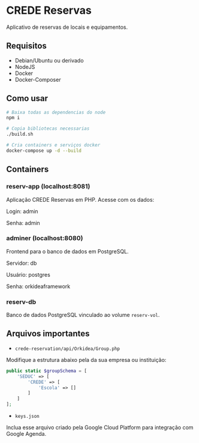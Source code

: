 # CREDE Reservas

Aplicativo de reservas de locais e equipamentos.

## Requisitos

- Debian/Ubuntu ou derivado
- NodeJS
- Docker
- Docker-Composer

## Como usar

```bash
# Baixa todas as dependencias do node
npm i

# Copia bibliotecas necessarias
./build.sh

# Cria containers e serviços docker
docker-compose up -d --build
```

## Containers

### reserv-app (localhost:8081)

Aplicação CREDE Reservas em PHP. Acesse com os dados:

Login: admin

Senha: admin

### adminer (localhost:8080)

Frontend para o banco de dados em PostgreSQL.

Servidor: db

Usuário: postgres

Senha: orkideaframework

### reserv-db

Banco de dados PostgreSQL vinculado ao volume `reserv-vol`.

## Arquivos importantes

- `crede-reservation/api/Orkidea/Group.php`

Modifique a estrutura abaixo pela da sua empresa ou instituição:

```php
public static $groupSchema = [	
    'SEDUC' => [
        'CREDE' => [
            'Escola' => []
        ]
    ]
];
```

- `keys.json`

Inclua esse arquivo criado pela Google Cloud Platform para integração com Google Agenda.